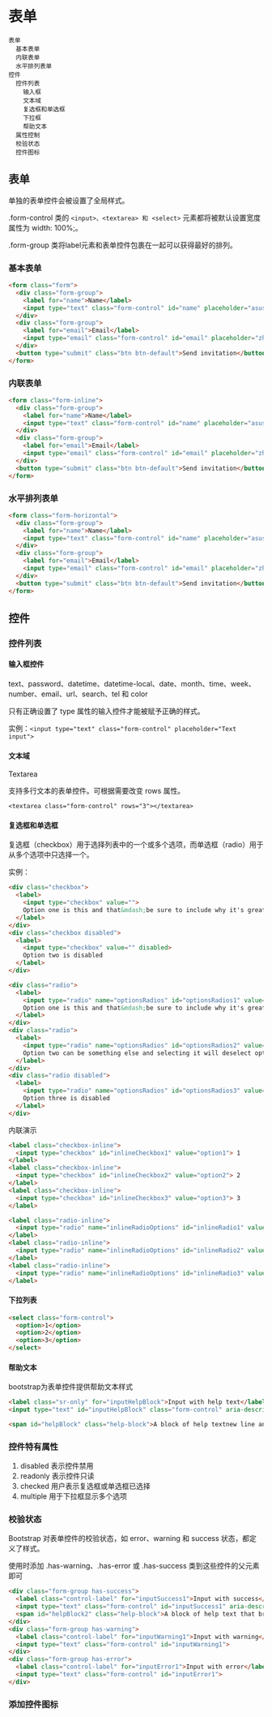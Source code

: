 # 表单

    表单
      基本表单
      内联表单
      水平排列表单
    控件
      控件列表
        输入框
        文本域
        复选框和单选框
        下拉框
        帮助文本
      属性控制
      校验状态
      控件图标


## 表单

单独的表单控件会被设置了全局样式。

.form-control 类的 `<input>、<textarea> 和 <select>` 元素都将被默认设置宽度属性为 width: 100%;。

.form-group 类将label元素和表单控件包裹在一起可以获得最好的排列。

### 基本表单
```html
<form class="form">
  <div class="form-group">
    <label for="name">Name</label>
    <input type="text" class="form-control" id="name" placeholder="asushiye">
  </div>
  <div class="form-group">
    <label for="email">Email</label>
    <input type="email" class="form-control" id="email" placeholder="zhenyun.su@example.com">
  </div>
  <button type="submit" class="btn btn-default">Send invitation</button>
</form>
```

### 内联表单

```html
<form class="form-inline">
  <div class="form-group">
    <label for="name">Name</label>
    <input type="text" class="form-control" id="name" placeholder="asushiye">
  </div>
  <div class="form-group">
    <label for="email">Email</label>
    <input type="email" class="form-control" id="email" placeholder="zhenyun.su@example.com">
  </div>
  <button type="submit" class="btn btn-default">Send invitation</button>
</form>
```

### 水平排列表单

```html
<form class="form-horizontal">
  <div class="form-group">
    <label for="name">Name</label>
    <input type="text" class="form-control" id="name" placeholder="asushiye">
  </div>
  <div class="form-group">
    <label for="email">Email</label>
    <input type="email" class="form-control" id="email" placeholder="zhenyun.su@example.com">
  </div>
  <button type="submit" class="btn btn-default">Send invitation</button>
</form>
```

## 控件

### 控件列表

#### 输入框控件

text、password、datetime、datetime-local、date、month、time、week、number、email、url、search、tel 和 color

只有正确设置了 type 属性的输入控件才能被赋予正确的样式。

实例：`<input type="text" class="form-control" placeholder="Text input">`


#### 文本域

Textarea

支持多行文本的表单控件。可根据需要改变 rows 属性。

`<textarea class="form-control" rows="3"></textarea>`

#### 复选框和单选框

复选框（checkbox）用于选择列表中的一个或多个选项，而单选框（radio）用于从多个选项中只选择一个。

实例：
```html
<div class="checkbox">
  <label>
    <input type="checkbox" value="">
    Option one is this and that&mdash;be sure to include why it's great
  </label>
</div>
<div class="checkbox disabled">
  <label>
    <input type="checkbox" value="" disabled>
    Option two is disabled
  </label>
</div>

<div class="radio">
  <label>
    <input type="radio" name="optionsRadios" id="optionsRadios1" value="option1" checked>
    Option one is this and that&mdash;be sure to include why it's great
  </label>
</div>
<div class="radio">
  <label>
    <input type="radio" name="optionsRadios" id="optionsRadios2" value="option2">
    Option two can be something else and selecting it will deselect option one
  </label>
</div>
<div class="radio disabled">
  <label>
    <input type="radio" name="optionsRadios" id="optionsRadios3" value="option3" disabled>
    Option three is disabled
  </label>
</div>
```

内联演示
```html
<label class="checkbox-inline">
  <input type="checkbox" id="inlineCheckbox1" value="option1"> 1
</label>
<label class="checkbox-inline">
  <input type="checkbox" id="inlineCheckbox2" value="option2"> 2
</label>
<label class="checkbox-inline">
  <input type="checkbox" id="inlineCheckbox3" value="option3"> 3
</label>

<label class="radio-inline">
  <input type="radio" name="inlineRadioOptions" id="inlineRadio1" value="option1"> 1
</label>
<label class="radio-inline">
  <input type="radio" name="inlineRadioOptions" id="inlineRadio2" value="option2"> 2
</label>
<label class="radio-inline">
  <input type="radio" name="inlineRadioOptions" id="inlineRadio3" value="option3"> 3
</label>
```

#### 下拉列表
```html
<select class="form-control">
  <option>1</option>
  <option>2</option>
  <option>3</option>
</select>
```

#### 帮助文本

bootstrap为表单控件提供帮助文本样式

```html
<label class="sr-only" for="inputHelpBlock">Input with help text</label>
<input type="text" id="inputHelpBlock" class="form-control" aria-describedby="helpBlock">

<span id="helpBlock" class="help-block">A block of help textnew line and may extend beyond one line.</span>
```

### 控件特有属性

1. disabled 表示控件禁用
2. readonly 表示控件只读
3. checked 用户表示复选框或单选框已选择
4. multiple 用于下拉框显示多个选项

### 校验状态

Bootstrap 对表单控件的校验状态，如 error、warning 和 success 状态，都定义了样式。

使用时添加 .has-warning、.has-error 或 .has-success 类到这些控件的父元素即可

```html
<div class="form-group has-success">
  <label class="control-label" for="inputSuccess1">Input with success</label>
  <input type="text" class="form-control" id="inputSuccess1" aria-describedby="helpBlock2">
  <span id="helpBlock2" class="help-block">A block of help text that breaks onto a new line and may extend beyond one line.</span>
</div>
<div class="form-group has-warning">
  <label class="control-label" for="inputWarning1">Input with warning</label>
  <input type="text" class="form-control" id="inputWarning1">
</div>
<div class="form-group has-error">
  <label class="control-label" for="inputError1">Input with error</label>
  <input type="text" class="form-control" id="inputError1">
</div>
```

### 添加控件图标
